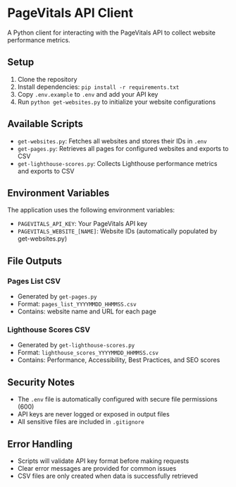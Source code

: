 # PageVitals API Client

A Python client for interacting with the PageVitals API to collect website performance metrics.

## Setup

1. Clone the repository
2. Install dependencies: `pip install -r requirements.txt`
3. Copy `.env.example` to `.env` and add your API key
4. Run `python get-websites.py` to initialize your website configurations

## Available Scripts

- `get-websites.py`: Fetches all websites and stores their IDs in `.env`
- `get-pages.py`: Retrieves all pages for configured websites and exports to CSV
- `get-lighthouse-scores.py`: Collects Lighthouse performance metrics and exports to CSV

## Environment Variables

The application uses the following environment variables:

- `PAGEVITALS_API_KEY`: Your PageVitals API key
- `PAGEVITALS_WEBSITE_[NAME]`: Website IDs (automatically populated by get-websites.py)

## File Outputs

### Pages List CSV
- Generated by `get-pages.py`
- Format: `pages_list_YYYYMMDD_HHMMSS.csv`
- Contains: website name and URL for each page

### Lighthouse Scores CSV
- Generated by `get-lighthouse-scores.py`
- Format: `lighthouse_scores_YYYYMMDD_HHMMSS.csv`
- Contains: Performance, Accessibility, Best Practices, and SEO scores

## Security Notes

- The `.env` file is automatically configured with secure file permissions (600)
- API keys are never logged or exposed in output files
- All sensitive files are included in `.gitignore`

## Error Handling

- Scripts will validate API key format before making requests
- Clear error messages are provided for common issues
- CSV files are only created when data is successfully retrieved